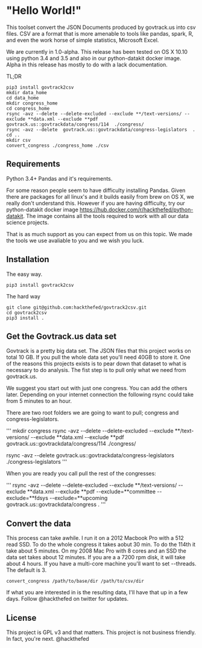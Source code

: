 # "Hello World!"

This toolset convert the JSON Documents produced by govtrack.us into csv files.
CSV are a format that is more amenable to tools like pandas, spark, R,
and even the work horse of simple statistics, Microsoft Excel.

We are currently in 1.0-alpha. This release has been tested on OS X 10.10 using
python 3.4 and 3.5 and also in our python-datakit docker image. Alpha in this
release has mostly to do with a lack documentation.

TL;DR

```
pip3 install govtrack2csv
mkdir data_home
cd data_home
mkdir congress_home
cd congress_home
rsync -avz --delete --delete-excluded --exclude **/text-versions/ --exclude **data.xml --exclude **pdf govtrack.us::govtrackdata/congress/114  ./congress/
rsync -avz --delete  govtrack.us::govtrackdata/congress-legislators  .
cd ..
mkdir csv
convert_congress ./congress_home ./csv
```



## Requirements

Python 3.4+
Pandas and it's requirements.

For some reason people seem to have difficulty installing Pandas. Given there
are packages for all linux's and it builds easily from brew on OS X, we really
don't understand this. However if you are having difficulty, try our python-datakit
docker image https://hub.docker.com/r/hackthefed/python-datakit. The image 
contains all the tools required to work with all our data science projects.

That is as much support as you can expect from us on this topic. We made the
tools we use avaliable to you and we wish you luck.


## Installation

The easy way.

`pip3 install govtrack2csv`

The hard way

```
git clone git@github.com:hackthefed/govtrack2csv.git
cd govtrack2csv
pip3 install .
```

## Get the Govtrack.us data set

Govtrack is a pretty big data set. The JSON files that this project works on
total 10 GB. If you pull the whole data set you'll need 40GB to store it. One of
the reasons this projects exists is to pear down that dataset to what is
necessary to do analysis. The fist step is to pull only what we need from
govtrack.us.

We suggest you start out with just one congress.  You can add the others later.
Depending on your internet connection the following rsync could take from
5 minutes to an hour.

There are two root folders  we are going to want to pull; congress and
congress-legislators.

'''
mkdir congress
rsync -avz --delete --delete-excluded --exclude **/text-versions/ --exclude **data.xml --exclude **pdf govtrack.us::govtrackdata/congress/114  ./congress/

rsync -avz --delete  govtrack.us::govtrackdata/congress-legislators  ./congress-legislators
'''

When you are ready you call pull the rest of the congresses:

'''
rsync -avz --delete --delete-excluded --exclude **/text-versions/ --exclude **data.xml --exclude **pdf --exclude=**committee --exclude=**fdsys --exclude=**upcoming govtrack.us::govtrackdata/congress  .
'''

## Convert the data

This process can take awhile. I run it on a 2012 Macbook Pro with a 512 read
SSD. To do the whole congress it takes aobut 30 min. To do the 114th it take
about 5 minutes. On my 2008 Mac Pro with 8 cores and an SSD the data set takes
about 12 minutes. If you are a a 7200 rpm disk, it will take about 4 hours. If
you have a multi-core machine you'll want to set --threads. The default is 3.


```
convert_congress /path/to/base/dir /path/to/csv/dir
```

If what you are interested in is the resulting data, I'll have that up in a
few days. Follow @hackthefed  on twitter for updates.


License
-------
This project is GPL v3 and that matters. This project is not business friendly.
In fact, you're next. @hackthefed
